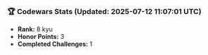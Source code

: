 ### 🏆 Codewars Stats (Updated: 2025-07-12 11:07:01 UTC)

- **Rank:** 8 kyu
- **Honor Points:** 3
- **Completed Challenges:** 1
